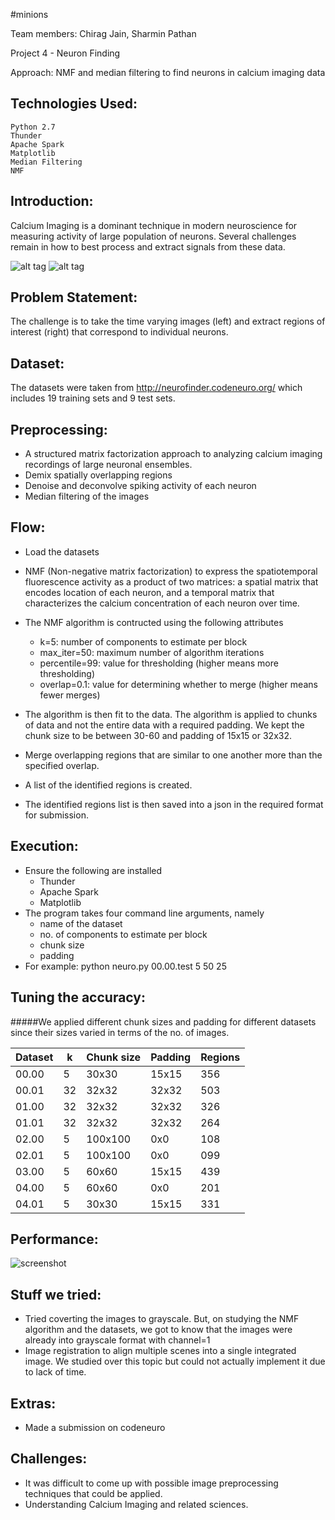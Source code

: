 #minions

Team members: Chirag Jain, Sharmin Pathan

Project 4 - Neuron Finding

Approach: NMF and median filtering to find neurons in calcium imaging data

Technologies Used:
-----------------
    Python 2.7
    Thunder
    Apache Spark
    Matplotlib
    Median Filtering
    NMF

Introduction:
------------
Calcium Imaging is a dominant technique in modern neuroscience for measuring activity of large population of neurons. Several challenges remain in how to best process and extract signals from these data.

![alt tag](http://neurofinder.codeneuro.org/components/assets/movie.gif)        ![alt tag](http://neurofinder.codeneuro.org/components/assets/zooming.gif)

Problem Statement: 
-----------------
The challenge is to take the time varying images (left) and extract regions of interest (right) that correspond to individual neurons.

Dataset:
--------
The datasets were taken from http://neurofinder.codeneuro.org/ which includes 19 training sets and 9 test sets.

Preprocessing:
-------------
- A structured matrix factorization approach to analyzing calcium imaging recordings of large neuronal ensembles.
- Demix spatially overlapping regions
- Denoise and deconvolve spiking activity of each neuron
- Median filtering of the images

Flow:
----
- Load the datasets
- NMF (Non-negative matrix factorization) to express the spatiotemporal fluorescence activity as a product of two matrices: a spatial matrix that encodes location of each neuron, and a temporal matrix that characterizes the calcium concentration of each neuron over time.
- The NMF algorithm is contructed using the following attributes

    - k=5: number of components to estimate per block
    - max_iter=50: maximum number of algorithm iterations
    - percentile=99: value for thresholding (higher means more thresholding)
    - overlap=0.1: value for determining whether to merge (higher means fewer merges)
    
- The algorithm is then fit to the data. The algorithm is applied to chunks of data and not the entire data with a required padding. We kept the chunk size to be between 30-60 and padding of 15x15 or 32x32.
- Merge overlapping regions that are similar to one another more than the specified overlap.
- A list of the identified regions is created.
- The identified regions list is then saved into a json in the required format for submission.

Execution:
---------
- Ensure the following are installed
    - Thunder
    - Apache Spark
    - Matplotlib
- The program takes four command line arguments, namely
    - name of the dataset
    - no. of components to estimate per block
    - chunk size
    - padding
- For example: python neuro.py 00.00.test 5 50 25

Tuning the accuracy:
-------------------
#####We applied different chunk sizes and padding for different datasets since their sizes varied in terms of the no. of images.

| Dataset | k | Chunk size | Padding | Regions |
|---------|---|------------|---------|---------|
| 00.00   | 5 |   30x30    |  15x15  |   356   |
| 00.01   | 32|   32x32    |  32x32  |   503   |
| 01.00   | 32|   32x32    |  32x32  |   326   |
| 01.01   | 32|   32x32    |  32x32  |   264   |
| 02.00   | 5 |  100x100   |   0x0   |   108   |
| 02.01   | 5 |  100x100   |   0x0   |   099   |
| 03.00   | 5 |   60x60    |  15x15  |   439   |
| 04.00   | 5 |   60x60    |   0x0   |   201   |
| 04.01   | 5 |   30x30    |  15x15  |   331   |

Performance:
-----------

![screenshot](https://cloud.githubusercontent.com/assets/20985174/20021685/37d7fcc0-a294-11e6-9137-9cc764d04f4c.png)

Stuff we tried:
--------------
- Tried coverting the images to grayscale. But, on studying the NMF algorithm and the datasets, we got to know that the images were already into grayscale format with channel=1
- Image registration to align multiple scenes into a single integrated image. We studied over this topic but could not actually implement it due to lack of time.

Extras:
------
- Made a submission on codeneuro

Challenges:
----------
- It was difficult to come up with possible image preprocessing techniques that could be applied.
- Understanding Calcium Imaging and related sciences.
